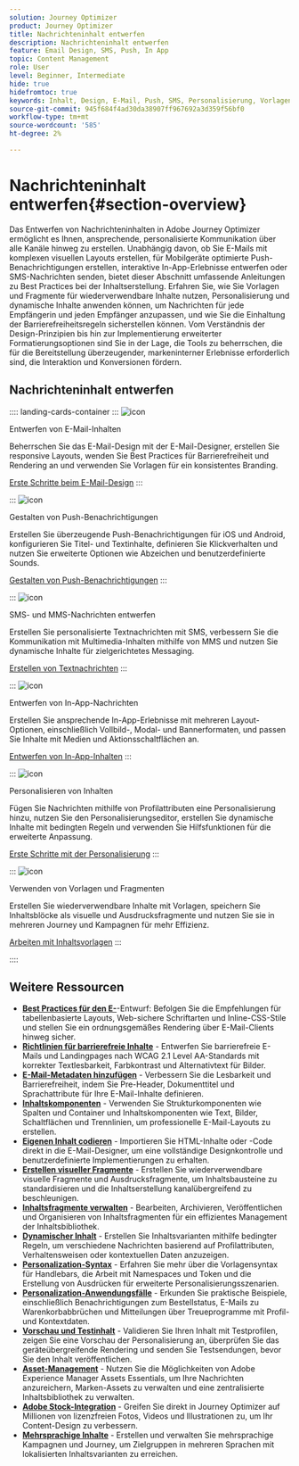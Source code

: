 ```yaml
---
solution: Journey Optimizer
product: Journey Optimizer
title: Nachrichteninhalt entwerfen
description: Nachrichteninhalt entwerfen
feature: Email Design, SMS, Push, In App
topic: Content Management
role: User
level: Beginner, Intermediate
hide: true
hidefromtoc: true
keywords: Inhalt, Design, E-Mail, Push, SMS, Personalisierung, Vorlagen
source-git-commit: 945f684f4ad30da38907ff967692a3d359f56bf0
workflow-type: tm+mt
source-wordcount: '585'
ht-degree: 2%

---
```


# Nachrichteninhalt entwerfen{#section-overview}

Das Entwerfen von Nachrichteninhalten in Adobe Journey Optimizer ermöglicht es Ihnen, ansprechende, personalisierte Kommunikation über alle Kanäle hinweg zu erstellen. Unabhängig davon, ob Sie E-Mails mit komplexen visuellen Layouts erstellen, für Mobilgeräte optimierte Push-Benachrichtigungen erstellen, interaktive In-App-Erlebnisse entwerfen oder SMS-Nachrichten senden, bietet dieser Abschnitt umfassende Anleitungen zu Best Practices bei der Inhaltserstellung. Erfahren Sie, wie Sie Vorlagen und Fragmente für wiederverwendbare Inhalte nutzen, Personalisierung und dynamische Inhalte anwenden können, um Nachrichten für jede Empfängerin und jeden Empfänger anzupassen, und wie Sie die Einhaltung der Barrierefreiheitsregeln sicherstellen können. Vom Verständnis der Design-Prinzipien bis hin zur Implementierung erweiterter Formatierungsoptionen sind Sie in der Lage, die Tools zu beherrschen, die für die Bereitstellung überzeugender, markeninterner Erlebnisse erforderlich sind, die Interaktion und Konversionen fördern.

## Nachrichteninhalt entwerfen

:::: landing-cards-container
:::
![icon](https://cdn.experienceleague.adobe.com/icons/list-check.svg)

Entwerfen von E-Mail-Inhalten

Beherrschen Sie das E-Mail-Design mit der E-Mail-Designer, erstellen Sie responsive Layouts, wenden Sie Best Practices für Barrierefreiheit und Rendering an und verwenden Sie Vorlagen für ein konsistentes Branding.

[Erste Schritte beim E-Mail-Design](../email/get-started-email-design.md)
:::

:::
![icon](https://cdn.experienceleague.adobe.com/icons/paper-plane.svg)

Gestalten von Push-Benachrichtigungen

Erstellen Sie überzeugende Push-Benachrichtigungen für iOS und Android, konfigurieren Sie Titel- und Textinhalte, definieren Sie Klickverhalten und nutzen Sie erweiterte Optionen wie Abzeichen und benutzerdefinierte Sounds.

[Gestalten von Push-Benachrichtigungen](../push/design-push.md)
:::

:::
![icon](https://cdn.experienceleague.adobe.com/icons/message.svg)

SMS- und MMS-Nachrichten entwerfen

Erstellen Sie personalisierte Textnachrichten mit SMS, verbessern Sie die Kommunikation mit Multimedia-Inhalten mithilfe von MMS und nutzen Sie dynamische Inhalte für zielgerichtetes Messaging.

[Erstellen von Textnachrichten](../sms/create-sms.md)
:::

:::
![icon](https://cdn.experienceleague.adobe.com/icons/mobile.svg)

Entwerfen von In-App-Nachrichten

Erstellen Sie ansprechende In-App-Erlebnisse mit mehreren Layout-Optionen, einschließlich Vollbild-, Modal- und Bannerformaten, und passen Sie Inhalte mit Medien und Aktionsschaltflächen an.

[Entwerfen von In-App-Inhalten](../in-app/design-in-app.md)
:::

:::
![icon](https://cdn.experienceleague.adobe.com/icons/screwdriver-wrench.svg)

Personalisieren von Inhalten

Fügen Sie Nachrichten mithilfe von Profilattributen eine Personalisierung hinzu, nutzen Sie den Personalisierungseditor, erstellen Sie dynamische Inhalte mit bedingten Regeln und verwenden Sie Hilfsfunktionen für die erweiterte Anpassung.

[Erste Schritte mit der Personalisierung](../personalization/personalize.md)
:::

:::
![icon](https://cdn.experienceleague.adobe.com/icons/puzzle-piece.svg)

Verwenden von Vorlagen und Fragmenten

Erstellen Sie wiederverwendbare Inhalte mit Vorlagen, speichern Sie Inhaltsblöcke als visuelle und Ausdrucksfragmente und nutzen Sie sie in mehreren Journey und Kampagnen für mehr Effizienz.

[Arbeiten mit Inhaltsvorlagen](../content-management/use-content-templates.md)
:::

::::


## Weitere Ressourcen

- **[Best Practices für den E-](../email/get-started-email-design.md#best-practices)**-Entwurf: Befolgen Sie die Empfehlungen für tabellenbasierte Layouts, Web-sichere Schriftarten und Inline-CSS-Stile und stellen Sie ein ordnungsgemäßes Rendering über E-Mail-Clients hinweg sicher.
- **[Richtlinien für barrierefreie Inhalte](../email/accessible-content.md)** - Entwerfen Sie barrierefreie E-Mails und Landingpages nach WCAG 2.1 Level AA-Standards mit korrekter Textlesbarkeit, Farbkontrast und Alternativtext für Bilder.
- **[E-Mail-Metadaten hinzufügen](../email/email-metadata.md)** - Verbessern Sie die Lesbarkeit und Barrierefreiheit, indem Sie Pre-Header, Dokumenttitel und Sprachattribute für Ihre E-Mail-Inhalte definieren.
- **[Inhaltskomponenten](../email/content-components.md)** - Verwenden Sie Strukturkomponenten wie Spalten und Container und Inhaltskomponenten wie Text, Bilder, Schaltflächen und Trennlinien, um professionelle E-Mail-Layouts zu erstellen.
- **[Eigenen Inhalt codieren](../email/code-content.md)** - Importieren Sie HTML-Inhalte oder -Code direkt in die E-Mail-Designer, um eine vollständige Designkontrolle und benutzerdefinierte Implementierungen zu erhalten.
- **[Erstellen visueller Fragmente](../content-management/create-fragments.md)** - Erstellen Sie wiederverwendbare visuelle Fragmente und Ausdrucksfragmente, um Inhaltsbausteine zu standardisieren und die Inhaltserstellung kanalübergreifend zu beschleunigen.
- **[Inhaltsfragmente verwalten](../content-management/manage-fragments.md)** - Bearbeiten, Archivieren, Veröffentlichen und Organisieren von Inhaltsfragmenten für ein effizientes Management der Inhaltsbibliothek.
- **[Dynamischer Inhalt](../personalization/dynamic-content.md)** - Erstellen Sie Inhaltsvarianten mithilfe bedingter Regeln, um verschiedene Nachrichten basierend auf Profilattributen, Verhaltensweisen oder kontextuellen Daten anzuzeigen.
- **[Personalization-Syntax](../personalization/personalization-syntax.md)** - Erfahren Sie mehr über die Vorlagensyntax für Handlebars, die Arbeit mit Namespaces und Token und die Erstellung von Ausdrücken für erweiterte Personalisierungsszenarien.
- **[Personalization-Anwendungsfälle](../personalization/personalization-use-case.md)** - Erkunden Sie praktische Beispiele, einschließlich Benachrichtigungen zum Bestellstatus, E-Mails zu Warenkorbabbrüchen und Mitteilungen über Treueprogramme mit Profil- und Kontextdaten.
- **[Vorschau und Testinhalt](../content-management/preview-test.md)** - Validieren Sie Ihren Inhalt mit Testprofilen, zeigen Sie eine Vorschau der Personalisierung an, überprüfen Sie das geräteübergreifende Rendering und senden Sie Testsendungen, bevor Sie den Inhalt veröffentlichen.
- **[Asset-Management](../integrations/assets.md)** - Nutzen Sie die Möglichkeiten von Adobe Experience Manager Assets Essentials, um Ihre Nachrichten anzureichern, Marken-Assets zu verwalten und eine zentralisierte Inhaltsbibliothek zu verwalten.
- **[Adobe Stock-Integration](../integrations/stock.md)** - Greifen Sie direkt in Journey Optimizer auf Millionen von lizenzfreien Fotos, Videos und Illustrationen zu, um Ihr Content-Design zu verbessern.
- **[Mehrsprachige Inhalte](../content-management/multilingual-gs.md)** - Erstellen und verwalten Sie mehrsprachige Kampagnen und Journey, um Zielgruppen in mehreren Sprachen mit lokalisierten Inhaltsvarianten zu erreichen.

